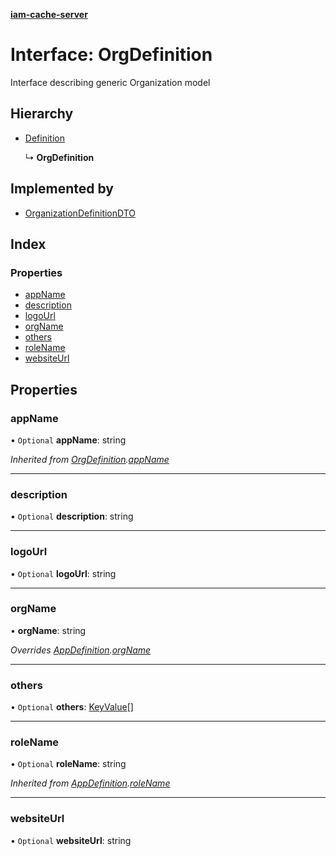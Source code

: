 **[iam-cache-server](../README.md)**

# Interface: OrgDefinition

Interface describing generic Organization model

## Hierarchy

* [Definition](definition.md)

  ↳ **OrgDefinition**

## Implemented by

* [OrganizationDefinitionDTO](../classes/organizationdefinitiondto.md)

## Index

### Properties

* [appName](orgdefinition.md#appname)
* [description](orgdefinition.md#description)
* [logoUrl](orgdefinition.md#logourl)
* [orgName](orgdefinition.md#orgname)
* [others](orgdefinition.md#others)
* [roleName](orgdefinition.md#rolename)
* [websiteUrl](orgdefinition.md#websiteurl)

## Properties

### appName

• `Optional` **appName**: string

*Inherited from [OrgDefinition](orgdefinition.md).[appName](orgdefinition.md#appname)*

___

### description

• `Optional` **description**: string

___

### logoUrl

• `Optional` **logoUrl**: string

___

### orgName

•  **orgName**: string

*Overrides [AppDefinition](appdefinition.md).[orgName](appdefinition.md#orgname)*

___

### others

• `Optional` **others**: [KeyValue](keyvalue.md)[]

___

### roleName

• `Optional` **roleName**: string

*Inherited from [AppDefinition](appdefinition.md).[roleName](appdefinition.md#rolename)*

___

### websiteUrl

• `Optional` **websiteUrl**: string

